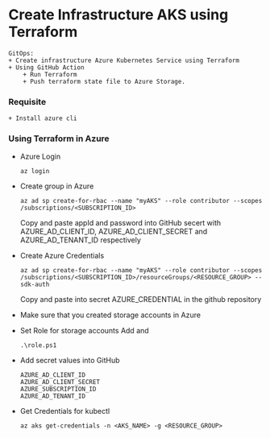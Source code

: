 # Create Infrastructure AKS using Terraform
    GitOps:
    + Create infrastructure Azure Kubernetes Service using Terraform
    + Using GitHub Action
        + Run Terraform
        + Push terraform state file to Azure Storage.

### Requisite
    + Install azure cli

### Using Terraform in Azure
+ Azure Login
    ```
    az login
    ```

+ Create group in Azure
    ```
    az ad sp create-for-rbac --name "myAKS" --role contributor --scopes /subscriptions/<SUBSCRIPTION_ID>
    ```
    Copy and paste appId and password into GitHub secert with AZURE_AD_CLIENT_ID, AZURE_AD_CLIENT_SECRET and AZURE_AD_TENANT_ID respectively

+ Create Azure Credentials
    ```
    az ad sp create-for-rbac --name "myAKS" --role contributor --scopes /subscriptions/<SUBSCRIPTION_ID>/resourceGroups/<RESOURCE_GROUP> --sdk-auth
    ```
    Copy and paste into secret AZURE_CREDENTIAL in the github repository

+ Make sure that you created storage accounts in Azure

+ Set Role for storage accounts
    Add <SubscriptionId> and <ResourceGroup>
    ```
    .\role.ps1
    ```

+ Add secret values into GitHub
    ```
    AZURE_AD_CLIENT_ID
    AZURE_AD_CLIENT_SECRET
    AZURE_SUBSCRIPTION_ID
    AZURE_AD_TENANT_ID
    ```

+ Get Credentials for kubectl
    ```
    az aks get-credentials -n <AKS_NAME> -g <RESOURCE_GROUP>
    ```